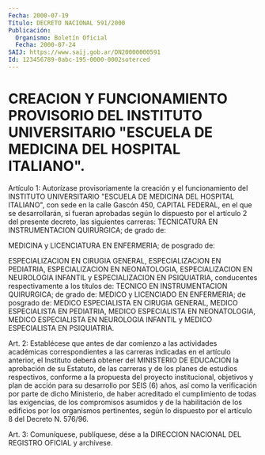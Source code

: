 ```yaml
---
Fecha: 2000-07-19
Título: DECRETO NACIONAL 591/2000
Publicación:
  Organismo: Boletín Oficial
  Fecha: 2000-07-24
SAIJ: https://www.saij.gob.ar/DN20000000591
Id: 123456789-0abc-195-0000-0002soterced
---
```

# CREACION Y FUNCIONAMIENTO PROVISORIO DEL INSTITUTO UNIVERSITARIO "ESCUELA DE MEDICINA DEL HOSPITAL ITALIANO".

<a id="1"></a>
Artículo 1: Autorízase provisoriamente la creación y el funcionamiento  del  INSTITUTO  UNIVERSITARIO "ESCUELA DE MEDICINA DEL HOSPITAL ITALIANO", con sede  en  la  calle Gascón 450, CAPITAL FEDERAL, en el que se desarrollarán, si fueran  aprobadas  según lo dispuesto  por  el artículo 2 del presente decreto, las siguientes carreras: TECNICATURA  EN INSTRUMENTACION QUIRURGICA; de grado de:

MEDICINA y LICENCIATURA EN ENFERMERIA; de posgrado de:

ESPECIALIZACION EN CIRUGIA  GENERAL,  ESPECIALIZACION EN PEDIATRIA, ESPECIALIZACION  EN  NEONATOLOGIA, ESPECIALIZACION  EN  NEUROLOGIA INFANTIL y ESPECIALIZACION EN PSIQUIATRIA, conducentes respectivamente  a  los  títulos  de:  TECNICO  EN  INSTRUMENTACION QUIRURGICA; de grado  de:  MEDICO  y  LICENCIADO  EN ENFERMERIA; de posgrado  de:  MEDICO  ESPECIALISTA  EN  CIRUGIA  GENERAL,  MEDICO ESPECIALISTA  EN  PEDIATRIA,  MEDICO  ESPECIALISTA EN NEONATOLOGIA, MEDICO ESPECIALISTA EN NEUROLOGIA INFANTIL  y  MEDICO ESPECIALISTA EN PSIQUIATRIA.

<a id="2"></a>
Art. 2: Establécese que antes de dar comienzo  a  las actividades académicas  correspondientes  a  las  carreras  indicadas   en  el artículo  anterior,  el Instituto deberá obtener del MINISTERIO  DE EDUCACION la aprobación  de  su  Estatuto, de las carreras y de los planes  de  estudios  respectivos,  conforme  a  la  propuesta  del proyecto  institucional,  objetivos  y  plan   de  acción  para  su desarrollo por SEIS (6) años, así como la verificación por parte de dicho Ministerio, de haber acreditado el cumplimiento de todas las exigencias,  de los compromisos asumidos y de la  habilitación  de los edificios  por los organismos pertinentes, según lo dispuesto por el artículo 8 del Decreto N. 576/96.

<a id="3"></a>
Art. 3: Comuníquese,  publíquese, dése a la DIRECCION NACIONAL DEL REGISTRO OFICIAL y archívese.